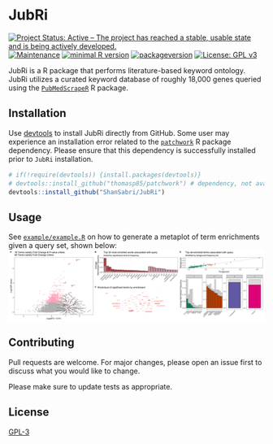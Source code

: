 # JubRi
[![Project Status: Active – The project has reached a stable, usable state and is being actively developed.](https://www.repostatus.org/badges/latest/active.svg)](https://www.repostatus.org/#active) 
[![Maintenance](https://img.shields.io/badge/Maintained%3F-yes-green.svg)](https://github.com/ShanSabri/deconR/graphs/commit-activity) 
[![minimal R version](https://img.shields.io/badge/R%3E%3D-3.4.1-6666ff.svg)](https://cran.r-project.org/) 
[![packageversion](https://img.shields.io/badge/Package%20version-0.1.0-orange.svg?style=flat-square)](commits/master) 
[![License: GPL v3](https://img.shields.io/badge/License-GPL%20v3-ff69b4.svg)](https://www.gnu.org/licenses/gpl-3.0)

JubRi is a R package that performs literature-based keyword ontology. JubRi utilizes a curated keyword database of roughly 18,000 genes queried using the [`PubMedScrapeR`](https://github.com/ShanSabri/PubMedScrapeR) R package. 

## Installation

Use [devtools](https://github.com/r-lib/devtools) to install JubRi directly from GitHub. Some user may experience an installation error related to the [`patchwork`](https://github.com/thomasp85/patchwork) R package dependency. Please ensure that this dependency is successfully installed prior to `JubRi` installation. 

```R
# if(!require(devtools)) {install.packages(devtools)}
# devtools::install_github("thomasp85/patchwork") # dependency, not avail on CRAN
devtools::install_github("ShanSabri/JubRi")

```

## Usage

See [`example/example.R`](https://github.com/ShanSabri/JubRi/blob/master/example/example.R) on how to generate a metaplot of term enrichments given a query set, shown below: 
<img src="man/figures/metaplot.png" align="center" alt="" width=800/>

## Contributing
Pull requests are welcome. For major changes, please open an issue first to discuss what you would like to change.

Please make sure to update tests as appropriate.

## License
[ GPL-3](https://www.gnu.org/licenses/gpl-3.0.en.html)

